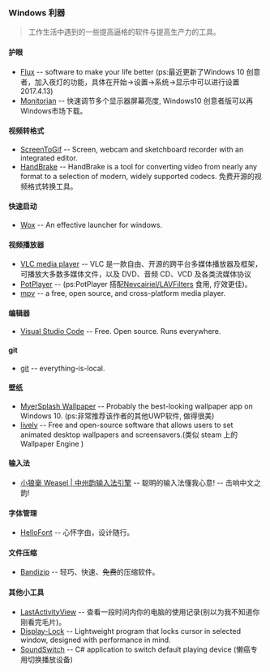 ### Windows 利器
>工作生活中遇到的一些提高逼格的软件与提高生产力的工具。

#### 护眼
* [Flux](https://justgetflux.com/) -- software to make your life better (ps:最近更新了Windows 10 创意者，加入夜灯的功能，具体在开始->设置->系统->显示中可以进行设置 2017.4.13)
* [Monitorian](https://github.com/emoacht/Monitorian) -- 快速调节多个显示器屏幕亮度, Windows10 创意者版可以再Windows市场下载。

#### 视频转格式
* [ScreenToGif](http://www.screentogif.com/) -- Screen, webcam and sketchboard recorder with an integrated editor.
* [HandBrake](https://handbrake.fr/) -- HandBrake is a tool for converting video from nearly any format to a selection of modern, widely supported codecs. 免费开源的视频格式转换工具。

#### 快速启动
* [Wox](http://www.getwox.com/) -- An effective launcher for windows.

#### 视频播放器
* [VLC media player](http://www.videolan.org/vlc/) -- VLC 是一款自由、开源的跨平台多媒体播放器及框架，可播放大多数多媒体文件，以及 DVD、音频 CD、VCD 及各类流媒体协议
* [PotPlayer](http://potplayer.daum.net/) -- (ps:PotPlayer 搭配[Nevcairiel/LAVFilters](https://github.com/Nevcairiel/LAVFilters) 食用, 疗效更佳)。
* [mpv](https://mpv.io/) -- a free, open source, and cross-platform media player.

#### 编辑器
* [Visual Studio Code](https://code.visualstudio.com/) -- Free. Open source. Runs everywhere.

#### git
* [git](https://git-scm.com/) -- everything-is-local.

#### 壁纸
* [MyerSplash Wallpaper](http://www.microsoft.com/en-us/store/p/myersplash/9nblggh4vcsn) -- Probably the best-looking wallpaper app on Windows 10. (ps:非常推荐该作者的其他UWP软件, 做得很美)
* [lively](https://github.com/rocksdanister/lively) -- Free and open-source software that allows users to set animated desktop wallpapers and screensavers.(类似 steam 上的 Wallpaper Engine )

#### 输入法
* [小狼毫 Weasel | 中州韵输入法引擎](http://rime.im/) -- 聪明的输入法懂我心意! -- 击响中文之韵!

#### 字体管理
* [HelloFont](http://www.hellofont.cn/) -- 心怀字由，设计随行。

#### 文件压缩
* [Bandizip](http://www.bandisoft.com/bandizip/cn/) -- 轻巧、快速、~~免费~~的压缩软件。

#### 其他小工具
* [LastActivityView](http://www.nirsoft.net/utils/computer_activity_view.html) -- 查看一段时间内你的电脑的使用记录(别以为我不知道你刚看完毛片)。
* [Display-Lock](https://github.com/idietmoran/Display-Lock) -- Lightweight program that locks cursor in selected window, designed with performance in mind.
* [SoundSwitch](https://github.com/Belphemur/SoundSwitch) -- C# application to switch default playing device (懒癌专用切换播放设备)
